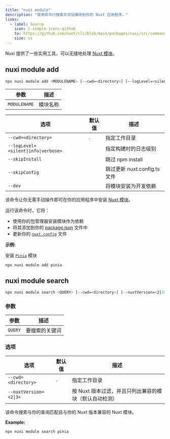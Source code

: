 ```yaml
---
title: "nuxi module"
description: "使用命令行搜索并添加模块到你的 Nuxt 应用程序。"
links:
  - label: Source
    icon: i-simple-icons-github
    to: https://github.com/nuxt/cli/blob/main/packages/nuxi/src/commands/module/
    size: xs
---
```


Nuxi 提供了一些实用工具，可以无缝地处理 [Nuxt 模块](/modules)。

## nuxi module add

<!--module-add-cmd-->
```bash [Terminal]
npx nuxi module add <MODULENAME> [--cwd=<directory>] [--logLevel=<silent|info|verbose>] [--skipInstall] [--skipConfig] [--dev]
```
<!--/module-add-cmd-->

<!--module-add-args-->
参数 | 描述
--- | ---
`MODULENAME` | 模块名称
<!--/module-add-args-->

<!--module-add-opts-->
选项 |  默认值 | 描述
--- | --- | ---
`--cwd=<directory>` | `.` |  指定工作目录
`--logLevel=<silent\|info\|verbose>` |  | 指定构建时的日志级别
`--skipInstall` |  | 跳过 npm install
`--skipConfig` |  | 跳过更新 nuxt.config.ts 文件
`--dev` |  | 将模块安装为开发依赖
<!--/module-add-opts-->

该命令让你无需手动操作即可在你的应用程序中安装 [Nuxt 模块](/modules)。

运行该命令时，它将：

- 使用你的包管理器安装模块作为依赖
- 将其添加到你的 [package.json](/docs/guide/directory-structure/package) 文件中
- 更新你的 [`nuxt.config`](/docs/guide/directory-structure/nuxt-config) 文件

**示例:**

安装 [`Pinia`](/modules/pinia) 模块

```bash [Terminal]
npx nuxi module add pinia
```

## nuxi module search

<!--module-search-cmd-->
```bash [Terminal]
npx nuxi module search <QUERY> [--cwd=<directory>] [--nuxtVersion=<2|3>]
```
<!--/module-search-cmd-->

### 参数

<!--module-search-args-->
参数 | 描述
--- | ---
`QUERY` | 要搜索的关键词
<!--/module-search-args-->

### 选项

<!--module-search-opts-->
选项 | 默认值 | 描述
--- | --- | ---
`--cwd=<directory>` | `.` | 指定工作目录
`--nuxtVersion=<2\|3>` |  | 按 Nuxt 版本过滤，并且只列出兼容的模块（默认自动检测）
<!--/module-search-opts-->

该命令搜索与你的查询匹配且与你的 Nuxt 版本兼容的 Nuxt 模块。

**Example:**

```bash [Terminal]
npx nuxi module search pinia
```
